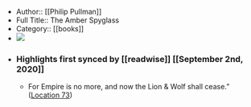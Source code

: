 - Author:: [[Philip Pullman]]
- Full Title:: The Amber Spyglass
- Category:: [[books]]
- ![](https://images-na.ssl-images-amazon.com/images/I/51xZVxmJT4L._SL400_.jpg)
- ### Highlights first synced by [[readwise]] [[September 2nd, 2020]]
    - For Empire is no more, and now the Lion & Wolf shall cease.” ([Location 73](https://readwise.io/to_kindle?action=open&asin=B000FC1GJW&location=73))
